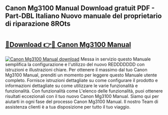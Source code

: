 ## Canon Mg3100 Manual Download gratuit PDF - Part-DBL Italiano Nuovo manuale del proprietario di riparazione 8ROts

# <h2><a href="http://dfc19sg.blite.top/?on=Canon+Mg3100+Manual">🔗Download 👉🔴 Canon Mg3100 Manual</a></h2>

[![Canon Mg3100 Manual download](https://i.imgur.com/lujVjoI.png)](http://dfc19sg.blite.top/?on=Canon+Mg3100+Manual)
Messa in servizio questo Manuale semplifica la configurazione e l'utilizzo del nuovo REDDDDDDD con istruzioni e illustrazioni chiare. Per ottenere il massimo dal tuo Canon Mg3100 Manual, prenditi un momento per leggere questo Manuale utente completo. Fornisce istruzioni dettagliate su come configurare il prodotto e informazioni dettagliate su come utilizzare le varie funzionalità e funzionalità. Con funzionalità come L'elenco delle funzionalità, puoi ottenere risultati eccezionali con il tuo nuovo Canon Mg3100 Manual. Siamo qui per aiutarti in ogni fase del processo Canon Mg3100 Manual. Il nostro Team di assistenza clienti è a tua disposizione per tutto il tuo viaggio.
